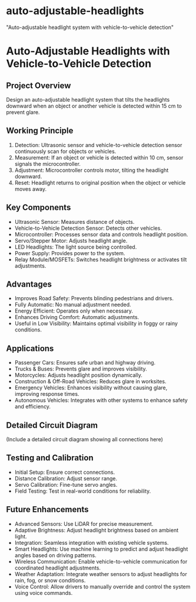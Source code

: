 # auto-adjustable-headlights
"Auto-adjustable headlight system with vehicle-to-vehicle detection"
# Auto-Adjustable Headlights with Vehicle-to-Vehicle Detection

## Project Overview

Design an auto-adjustable headlight system that tilts the headlights downward when an object or another vehicle is detected within 15 cm to prevent glare.

## Working Principle

1. Detection: Ultrasonic sensor and vehicle-to-vehicle detection sensor continuously scan for objects or vehicles.
2. Measurement: If an object or vehicle is detected within 10 cm, sensor signals the microcontroller.
3. Adjustment: Microcontroller controls motor, tilting the headlight downward.
4. Reset: Headlight returns to original position when the object or vehicle moves away.

## Key Components

- Ultrasonic Sensor: Measures distance of objects.
- Vehicle-to-Vehicle Detection Sensor: Detects other vehicles.
- Microcontroller: Processes sensor data and controls headlight position.
- Servo/Stepper Motor: Adjusts headlight angle.
- LED Headlights: The light source being controlled.
- Power Supply: Provides power to the system.
- Relay Module/MOSFETs: Switches headlight brightness or activates tilt adjustments.

## Advantages

- Improves Road Safety: Prevents blinding pedestrians and drivers.
- Fully Automatic: No manual adjustment needed.
- Energy Efficient: Operates only when necessary.
- Enhances Driving Comfort: Automatic adjustments.
- Useful in Low Visibility: Maintains optimal visibility in foggy or rainy conditions.

## Applications

- Passenger Cars: Ensures safe urban and highway driving.
- Trucks & Buses: Prevents glare and improves visibility.
- Motorcycles: Adjusts headlight position dynamically.
- Construction & Off-Road Vehicles: Reduces glare in worksites.
- Emergency Vehicles: Enhances visibility without causing glare, improving response times.
- Autonomous Vehicles: Integrates with other systems to enhance safety and efficiency.

## Detailed Circuit Diagram

(Include a detailed circuit diagram showing all connections here)

## Testing and Calibration

- Initial Setup: Ensure correct connections.
- Distance Calibration: Adjust sensor range.
- Servo Calibration: Fine-tune servo angles.
- Field Testing: Test in real-world conditions for reliability.

## Future Enhancements

- Advanced Sensors: Use LiDAR for precise measurement.
- Adaptive Brightness: Adjust headlight brightness based on ambient light.
- Integration: Seamless integration with existing vehicle systems.
- Smart Headlights: Use machine learning to predict and adjust headlight angles based on driving patterns.
- Wireless Communication: Enable vehicle-to-vehicle communication for coordinated headlight adjustments.
- Weather Adaptation: Integrate weather sensors to adjust headlights for rain, fog, or snow conditions.
- Voice Control: Allow drivers to manually override and control the system using voice commands.
